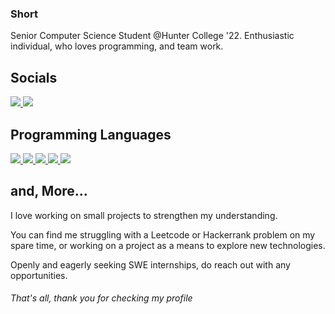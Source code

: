<h3> Short </h3>
<p> Senior Computer Science Student @Hunter College '22. Enthusiastic individual, who loves programming, and team work. </p>


<h2> Socials </h2>
<a href="https://www.linkedin.com/in/dario-arias-16b92a139/">
  <img src="https://img.shields.io/badge/LinkedIn-0077B5?style=for-the-badge&logo=linkedin&logoColor=white" />
</a>
<a href="https://twitter.com/Dario35731020">
  <img src="https://img.shields.io/badge/Twitter-1DA1F2?style=for-the-badge&logo=twitter&logoColor=white" />
</a>


<h2> Programming Languages </h2>
<a href="#">
  <img src="https://img.shields.io/badge/JavaScript-323330?style=for-the-badge&logo=javascript&logoColor=F7DF1E"/>
</a>
<a href="#">
  <img src="https://img.shields.io/badge/HTML5-E34F26?style=for-the-badge&logo=html5&logoColor=white"/>
</a>
<a href="#">
  <img src="https://img.shields.io/badge/Python-FFD43B?style=for-the-badge&logo=python&logoColor=blue"/>
</a>
<a href="#">
  <img src="https://img.shields.io/badge/Swift-FA7343?style=for-the-badge&logo=swift&logoColor=white"/>
</a>
<a href="#">
  <img src="https://img.shields.io/badge/C%2B%2B-00599C?style=for-the-badge&logo=c%2B%2B&logoColor=white"/>
</a>


<h2> and, More... </h2>
<p> I love working on small projects to strengthen my understanding. </p> 
<p> You can find me struggling with a Leetcode or Hackerrank problem on my spare time, or working on a project as a means to explore new technologies.</p>
<p> Openly and eagerly seeking SWE internships, do reach out with any opportunities. </p>

<h6> That's all, thank you for checking my profile </h6>
<!---
darioarias/darioarias is a ✨ special ✨ repository because its `README.md` (this file) appears on your GitHub profile.
You can click the Preview link to take a look at your changes.
--->
